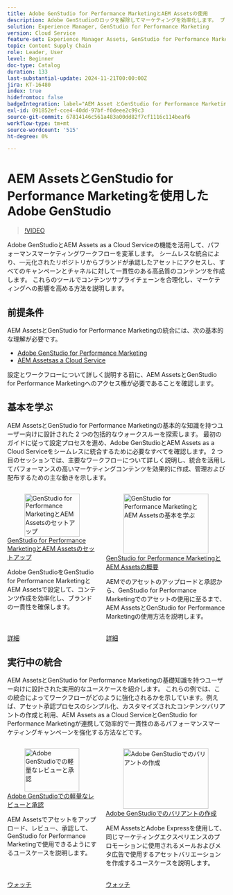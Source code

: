 ```yaml
---
title: Adobe GenStudio for Performance MarketingとAEM Assetsの使用
description: Adobe GenStudioのロックを解除してマーケティングを効率化します。 ブランドが承認したアセットにアクセスし、チャネル間で一貫性のある高品質のコンテンツを作成します。
solution: Experience Manager, GenStudio for Performance Marketing
version: Cloud Service
feature-set: Experience Manager Assets, GenStudio for Performance Marketing
topic: Content Supply Chain
role: Leader, User
level: Beginner
doc-type: Catalog
duration: 133
last-substantial-update: 2024-11-21T00:00:00Z
jira: KT-16480
index: true
hidefromtoc: false
badgeIntegration: label="AEM Asset とGenStudio for Performance Marketing" type="positive"
exl-id: 091852ef-cce4-40dd-97bf-f0deee2c99c3
source-git-commit: 67814146c561a483a00dd82f7cf1116c114beaf6
workflow-type: tm+mt
source-wordcount: '515'
ht-degree: 0%

---
```


# AEM AssetsとGenStudio for Performance Marketingを使用したAdobe GenStudio

>[!VIDEO](https://video.tv.adobe.com/v/3439263/?learn=on)

Adobe GenStudioとAEM Assets as a Cloud Serviceの機能を活用して、パフォーマンスマーケティングワークフローを変革します。 シームレスな統合により、一元化されたリポジトリからブランドが承認したアセットにアクセスし、すべてのキャンペーンとチャネルに対して一貫性のある高品質のコンテンツを作成します。 これらのツールでコンテンツサプライチェーンを合理化し、マーケティングへの影響を高める方法を説明します。

## 前提条件

AEM AssetsとGenStudio for Performance Marketingの統合には、次の基本的な理解が必要です。

* [Adobe GenStudio for Performance Marketing](https://experienceleague.adobe.com/en/browse/genstudio-for-performance-marketing)
* [AEM Assetsas a Cloud Service](https://experienceleague.adobe.com/ja/docs/experience-manager-cloud-service/content/assets/overview)

設定とワークフローについて詳しく説明する前に、AEM AssetsとGenStudio for Performance Marketingへのアクセス権が必要であることを確認します。

## 基本を学ぶ

AEM AssetsとGenStudio for Performance Marketingの基本的な知識を持つユーザー向けに設計された 2 つの包括的なウォークスルーを探索します。 最初のガイドに従って設定プロセスを進め、Adobe GenStudioとAEM Assets as a Cloud Serviceをシームレスに統合するために必要なすべてを確認します。 2 つ目のセッションでは、主要なワークフローについて詳しく説明し、統合を活用してパフォーマンスの高いマーケティングコンテンツを効果的に作成、管理および配布するための主な動きを示します。

<!-- CARDS 

* https://experienceleague.adobe.com/en/docs/integrations-learn/experience-cloud/tutorials/genstudio-for-performance-marketing-experience-manager/setup
    {title=Set up GenStudio for Performance Marketing and AEM Assets}
    {cta=Learn}
    {image=https://experienceleague.adobe.com/en/docs/integrations-learn/experience-cloud/solution-categories/media_1f4cfd2b3f7e2e83862f8a00ce6fc4cd4b21650d1.png?width=2000&format=webply&optimize=medium}
* https://experienceleague.adobe.com/en/docs/integrations-learn/experience-cloud/tutorials/genstudio-for-performance-marketing-experience-manager/integration-walkthrough
    {title=Get started with GenStudio for Performance Marketing and AEM Assets}
    {cta=Learn}

-->
<!-- START CARDS HTML - DO NOT MODIFY BY HAND -->
<div class="columns">
    <div class="column is-half-tablet is-half-desktop is-one-third-widescreen" aria-label="Set up GenStudio for Performance Marketing and AEM Assets">
        <div class="card" style="height: 100%; display: flex; flex-direction: column; height: 100%;">
            <div class="card-image">
                <figure class="image x-is-16by9">
                    <a href="https://experienceleague.adobe.com/en/docs/integrations-learn/experience-cloud/tutorials/genstudio-for-performance-marketing-experience-manager/setup" title="GenStudio for Performance MarketingとAEM Assetsのセットアップ" target="_blank" rel="referrer">
                        <img class="is-bordered-r-small" src="https://experienceleague.adobe.com/en/docs/integrations-learn/experience-cloud/solution-categories/media_1f4cfd2b3f7e2e83862f8a00ce6fc4cd4b21650d1.png?width=400&format=webply&optimize=medium" alt="GenStudio for Performance MarketingとAEM Assetsのセットアップ"
                             style="width: 100%; aspect-ratio: 16 / 9; object-fit: cover; overflow: hidden; display: block; margin: auto;">
                    </a>
                </figure>
            </div>
            <div class="card-content is-padded-small" style="display: flex; flex-direction: column; flex-grow: 1; justify-content: space-between;">
                <div class="top-card-content">
                    <p class="headline is-size-6 has-text-weight-bold">
                        <a href="https://experienceleague.adobe.com/en/docs/integrations-learn/experience-cloud/tutorials/genstudio-for-performance-marketing-experience-manager/setup" target="_blank" rel="referrer" title="GenStudio for Performance MarketingとAEM Assetsのセットアップ">GenStudio for Performance MarketingとAEM Assetsのセットアップ </a>
                    </p>
                    <p class="is-size-6">Adobe GenStudioをGenStudio for Performance MarketingとAEM Assetsで設定して、コンテンツ作成を効率化し、ブランドの一貫性を確保します。</p>
                </div>
                <a href="https://experienceleague.adobe.com/en/docs/integrations-learn/experience-cloud/tutorials/genstudio-for-performance-marketing-experience-manager/setup" target="_blank" rel="referrer" class="spectrum-Button spectrum-Button--outline spectrum-Button--primary spectrum-Button--sizeM" style="align-self: flex-start; margin-top: 1rem;">
                    <span class="spectrum-Button-label has-no-wrap has-text-weight-bold"> 詳細 </span>
                </a>
            </div>
        </div>
    </div>
    <div class="column is-half-tablet is-half-desktop is-one-third-widescreen" aria-label="Get started with GenStudio for Performance Marketing and AEM Assets">
        <div class="card" style="height: 100%; display: flex; flex-direction: column; height: 100%;">
            <div class="card-image">
                <figure class="image x-is-16by9">
                    <a href="https://experienceleague.adobe.com/en/docs/integrations-learn/experience-cloud/tutorials/genstudio-for-performance-marketing-experience-manager/integration-walkthrough" title="GenStudio for Performance MarketingとAEM Assetsの基本を学ぶ" target="_blank" rel="referrer">
                        <img class="is-bordered-r-small" src="https://video.tv.adobe.com/v/3439264/?format=jpeg&nocache=1739560516243" alt="GenStudio for Performance MarketingとAEM Assetsの基本を学ぶ"
                             style="width: 100%; aspect-ratio: 16 / 9; object-fit: cover; overflow: hidden; display: block; margin: auto;">
                    </a>
                </figure>
            </div>
            <div class="card-content is-padded-small" style="display: flex; flex-direction: column; flex-grow: 1; justify-content: space-between;">
                <div class="top-card-content">
                    <p class="headline is-size-6 has-text-weight-bold">
                        <a href="https://experienceleague.adobe.com/en/docs/integrations-learn/experience-cloud/tutorials/genstudio-for-performance-marketing-experience-manager/integration-walkthrough" target="_blank" rel="referrer" title="GenStudio for Performance MarketingとAEM Assetsの基本を学ぶ">GenStudio for Performance MarketingとAEM Assetsの概要 </a>
                    </p>
                    <p class="is-size-6">AEMでのアセットのアップロードと承認から、GenStudio for Performance Marketingでのアセットの使用に至るまで、AEM AssetsとGenStudio for Performance Marketingの使用方法を説明します。</p>
                </div>
                <a href="https://experienceleague.adobe.com/en/docs/integrations-learn/experience-cloud/tutorials/genstudio-for-performance-marketing-experience-manager/integration-walkthrough" target="_blank" rel="referrer" class="spectrum-Button spectrum-Button--outline spectrum-Button--primary spectrum-Button--sizeM" style="align-self: flex-start; margin-top: 1rem;">
                    <span class="spectrum-Button-label has-no-wrap has-text-weight-bold"> 詳細 </span>
                </a>
            </div>
        </div>
    </div>
</div>
<!-- END CARDS HTML - DO NOT MODIFY BY HAND -->

## 実行中の統合

AEM AssetsとGenStudio for Performance Marketingの基礎知識を持つユーザー向けに設計された実用的なユースケースを紹介します。 これらの例では、この統合によってワークフローがどのように強化されるかを示しています。例えば、アセット承認プロセスのシンプル化、カスタマイズされたコンテンツバリアントの作成と利用、AEM Assets as a Cloud ServiceとGenStudio for Performance Marketingが連携して効率的で一貫性のあるパフォーマンスマーケティングキャンペーンを強化する方法などです。

<!-- CARDS 

* https://experienceleague.adobe.com/en/docs/integrations-learn/experience-cloud/tutorials/genstudio-for-performance-marketing-experience-manager/use-cases/use-case-1
* https://experienceleague.adobe.com/en/docs/integrations-learn/experience-cloud/tutorials/genstudio-for-performance-marketing-experience-manager/use-cases/use-case-2

-->
<!-- START CARDS HTML - DO NOT MODIFY BY HAND -->
<div class="columns">
    <div class="column is-half-tablet is-half-desktop is-one-third-widescreen" aria-label="Lightweight review and approval in Adobe GenStudio">
        <div class="card" style="height: 100%; display: flex; flex-direction: column; height: 100%;">
            <div class="card-image">
                <figure class="image x-is-16by9">
                    <a href="https://experienceleague.adobe.com/en/docs/integrations-learn/experience-cloud/tutorials/genstudio-for-performance-marketing-experience-manager/use-cases/use-case-1" title="Adobe GenStudioでの軽量なレビューと承認" target="_blank" rel="referrer">
                        <img class="is-bordered-r-small" src="https://video.tv.adobe.com/v/3439265/?format=jpeg&nocache=1739560516635" alt="Adobe GenStudioでの軽量なレビューと承認"
                             style="width: 100%; aspect-ratio: 16 / 9; object-fit: cover; overflow: hidden; display: block; margin: auto;">
                    </a>
                </figure>
            </div>
            <div class="card-content is-padded-small" style="display: flex; flex-direction: column; flex-grow: 1; justify-content: space-between;">
                <div class="top-card-content">
                    <p class="headline is-size-6 has-text-weight-bold">
                        <a href="https://experienceleague.adobe.com/en/docs/integrations-learn/experience-cloud/tutorials/genstudio-for-performance-marketing-experience-manager/use-cases/use-case-1" target="_blank" rel="referrer" title="Adobe GenStudioでの軽量なレビューと承認">Adobe GenStudioでの軽量なレビューと承認 </a>
                    </p>
                    <p class="is-size-6">AEM Assetsでアセットをアップロード、レビュー、承認して、GenStudio for Performance Marketingで使用できるようにするユースケースを説明します。</p>
                </div>
                <a href="https://experienceleague.adobe.com/en/docs/integrations-learn/experience-cloud/tutorials/genstudio-for-performance-marketing-experience-manager/use-cases/use-case-1" target="_blank" rel="referrer" class="spectrum-Button spectrum-Button--outline spectrum-Button--primary spectrum-Button--sizeM" style="align-self: flex-start; margin-top: 1rem;">
                    <span class="spectrum-Button-label has-no-wrap has-text-weight-bold"> ウォッチ </span>
                </a>
            </div>
        </div>
    </div>
    <div class="column is-half-tablet is-half-desktop is-one-third-widescreen" aria-label="Create variants with Adobe GenStudio">
        <div class="card" style="height: 100%; display: flex; flex-direction: column; height: 100%;">
            <div class="card-image">
                <figure class="image x-is-16by9">
                    <a href="https://experienceleague.adobe.com/en/docs/integrations-learn/experience-cloud/tutorials/genstudio-for-performance-marketing-experience-manager/use-cases/use-case-2" title="Adobe GenStudioでのバリアントの作成" target="_blank" rel="referrer">
                        <img class="is-bordered-r-small" src="https://video.tv.adobe.com/v/3439266/?format=jpeg&nocache=1739560516573" alt="Adobe GenStudioでのバリアントの作成"
                             style="width: 100%; aspect-ratio: 16 / 9; object-fit: cover; overflow: hidden; display: block; margin: auto;">
                    </a>
                </figure>
            </div>
            <div class="card-content is-padded-small" style="display: flex; flex-direction: column; flex-grow: 1; justify-content: space-between;">
                <div class="top-card-content">
                    <p class="headline is-size-6 has-text-weight-bold">
                        <a href="https://experienceleague.adobe.com/en/docs/integrations-learn/experience-cloud/tutorials/genstudio-for-performance-marketing-experience-manager/use-cases/use-case-2" target="_blank" rel="referrer" title="Adobe GenStudioでのバリアントの作成">Adobe GenStudioでのバリアントの作成 </a>
                    </p>
                    <p class="is-size-6">AEM AssetsとAdobe Expressを使用して、同じマーケティングエクスペリエンスのプロモーションに使用されるメールおよびメタ広告で使用するアセットバリエーションを作成するユースケースを説明します。</p>
                </div>
                <a href="https://experienceleague.adobe.com/en/docs/integrations-learn/experience-cloud/tutorials/genstudio-for-performance-marketing-experience-manager/use-cases/use-case-2" target="_blank" rel="referrer" class="spectrum-Button spectrum-Button--outline spectrum-Button--primary spectrum-Button--sizeM" style="align-self: flex-start; margin-top: 1rem;">
                    <span class="spectrum-Button-label has-no-wrap has-text-weight-bold"> ウォッチ </span>
                </a>
            </div>
        </div>
    </div>
</div>
<!-- END CARDS HTML - DO NOT MODIFY BY HAND -->


<br/>
<br/>